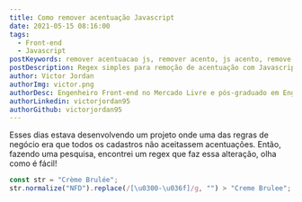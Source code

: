 ```yaml
---
title: Como remover acentuação Javascript
date: 2021-05-15 08:16:00
tags:
  - Front-end
  - Javascript
postKeywords: remover acentuacao js, remover acento, js acento, remove accent, javascript como remover, acento, remover, javascript, como remover
postDescription: Regex simples para remoção de acentuação com Javascript!
author: Victor Jordan
authorImg: victor.png
authorDesc: Engenheiro Front-end no Mercado Livre e pós-graduado em Engenharia de Software pela PUC-MG e formado em Banco de Dados pela Fatec, apaixonado por usabilidade, performance e UX!
authorLinkedin: victorjordan95
authorGithub: victorjordan95
---
```


Esses dias estava desenvolvendo um projeto onde uma das regras de negócio era que todos os cadastros não aceitassem acentuações.
Então, fazendo uma pesquisa, encontrei um regex que faz essa alteração, olha como é fácil!

<!-- more -->

```javascript
const str = "Crème Brulée";
str.normalize("NFD").replace(/[\u0300-\u036f]/g, "") > "Creme Brulee";
```
